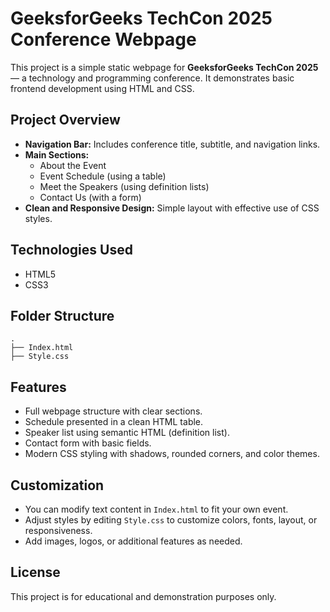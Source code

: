 # GeeksforGeeks TechCon 2025 Conference Webpage

This project is a simple static webpage for **GeeksforGeeks TechCon 2025** — a technology and programming conference. It demonstrates basic frontend development using HTML and CSS.

## Project Overview

- **Navigation Bar:** Includes conference title, subtitle, and navigation links.
- **Main Sections:**
  - About the Event
  - Event Schedule (using a table)
  - Meet the Speakers (using definition lists)
  - Contact Us (with a form)
- **Clean and Responsive Design:** Simple layout with effective use of CSS styles.

## Technologies Used

- HTML5
- CSS3

## Folder Structure

```
.
├── Index.html
├── Style.css
```

## Features

- Full webpage structure with clear sections.
- Schedule presented in a clean HTML table.
- Speaker list using semantic HTML (definition list).
- Contact form with basic fields.
- Modern CSS styling with shadows, rounded corners, and color themes.

## Customization

- You can modify text content in `Index.html` to fit your own event.
- Adjust styles by editing `Style.css` to customize colors, fonts, layout, or responsiveness.
- Add images, logos, or additional features as needed.

## License

This project is for educational and demonstration purposes only.

